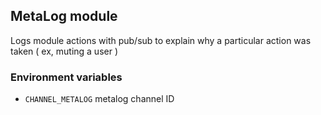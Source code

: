 ## MetaLog module
Logs module actions with pub/sub to explain why a particular action was taken ( ex, muting a user )

### Environment variables
- `CHANNEL_METALOG` metalog channel ID 
